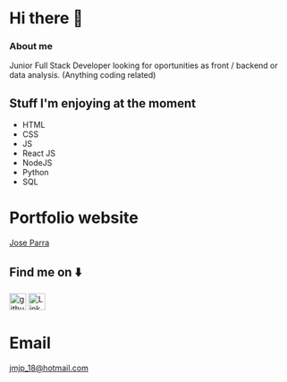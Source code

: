 
 
 # Hi there  👋


### About me
Junior Full Stack Developer looking for oportunities as front / backend or data analysis.
(Anything coding related)

## Stuff I'm enjoying at the moment
 - HTML
 - CSS
 - JS
 - React JS
 - NodeJS
 - Python
 - SQL

# Portfolio website  
[Jose Parra](https://jose-parra.netlify.app/)


## Find me on ⬇️
[<img src='https://cdn.jsdelivr.net/npm/simple-icons@3.0.1/icons/github.svg' alt='github' height='30' color='white'>](https://github.com/JoseParra28) 
[<img src='https://cdn.jsdelivr.net/npm/simple-icons@3.0.1/icons/linkedin.svg' alt='LinkedIn' height='30'>](https://www.linkedin.com/in/jose-p-b50556247/)  

# Email
jmjp_18@hotmail.com



